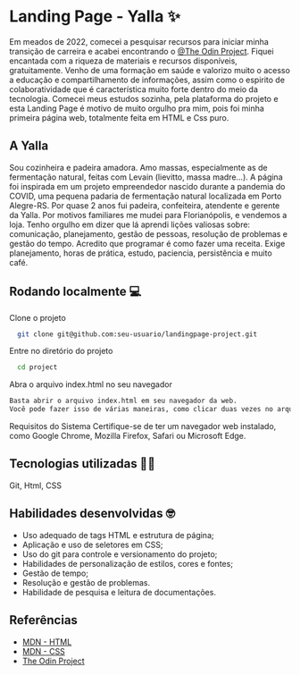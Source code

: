 
# Landing Page - Yalla ✨

Em meados de 2022, comecei a pesquisar recursos para iniciar minha transição de carreira e acabei encontrando o [@The Odin Project]('https://www.theodinproject.com/').
Fiquei encantada com a riqueza de materiais e recursos disponíveis, gratuitamente. 
Venho de uma formação em saúde e valorizo muito o acesso a educação e compartilhamento de informações, assim como o espirito de colaboratividade
que é característica muito forte dentro do meio da tecnologia. 
Comecei meus estudos sozinha, pela plataforma do projeto e esta Landing Page é motivo de muito orgulho pra mim, pois foi minha primeira página web, 
totalmente feita em HTML e Css puro. 


## A Yalla 

Sou cozinheira e padeira amadora. 
Amo massas, especialmente as de fermentação natural, feitas com Levain (lievitto, massa madre...).
A página foi inspirada em um projeto empreendedor nascido durante a pandemia do COVID, uma pequena padaria de fermentação natural localizada em Porto Alegre-RS. 
Por quase 2 anos fui padeira, confeiteira, atendente e gerente da Yalla.
Por motivos familiares me mudei para Florianópolis, e vendemos a loja.
Tenho orgulho em dizer que lá aprendi lições valiosas sobre: comunicação, planejamento, gestão de pessoas, resolução de problemas e gestão do tempo. 
Acredito que programar é como fazer uma receita. Exige planejamento, horas de prática, estudo, paciencia, persistência e muito café. 


## Rodando localmente 💻

Clone o projeto

```bash
  git clone git@github.com:seu-usuario/landingpage-project.git
```

Entre no diretório do projeto

```bash
  cd project
```

Abra o arquivo index.html no seu navegador

```bash
Basta abrir o arquivo index.html em seu navegador da web.
Você pode fazer isso de várias maneiras, como clicar duas vezes no arquivo ou arrastá-lo para a janela do navegador.
```

Requisitos do Sistema
Certifique-se de ter um navegador web instalado, como Google Chrome, Mozilla Firefox, Safari ou Microsoft Edge.


## Tecnologias utilizadas 👩‍💻

Git, Html, CSS


## Habilidades desenvolvidas 🤓

- Uso adequado de tags HTML e estrutura de página;
- Aplicação e uso de seletores em CSS;
- Uso do git para controle e versionamento do projeto;
- Habilidades de personalização de estilos, cores e fontes;
- Gestão de tempo;
- Resolução e gestão de problemas.
- Habilidade de pesquisa e leitura de documentações.


## Referências

 - [MDN - HTML](https://developer.mozilla.org/en-US/docs/Learn/HTML/Introduction_to_HTML/Getting_started)
 - [MDN - CSS](https://developer.mozilla.org/en-US/docs/Web/CSS/Reference)
 - [The Odin Project](https://www.theodinproject.com/)
 

